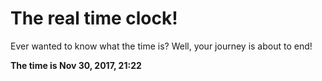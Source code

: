 # The real time clock!

Ever wanted to know what the time is? Well, your journey is about to end!

**The time is Nov 30, 2017, 21:22**